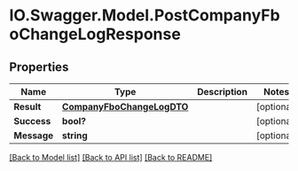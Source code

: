# IO.Swagger.Model.PostCompanyFboChangeLogResponse
## Properties

Name | Type | Description | Notes
------------ | ------------- | ------------- | -------------
**Result** | [**CompanyFboChangeLogDTO**](CompanyFboChangeLogDTO.md) |  | [optional] 
**Success** | **bool?** |  | [optional] 
**Message** | **string** |  | [optional] 

[[Back to Model list]](../README.md#documentation-for-models) [[Back to API list]](../README.md#documentation-for-api-endpoints) [[Back to README]](../README.md)


